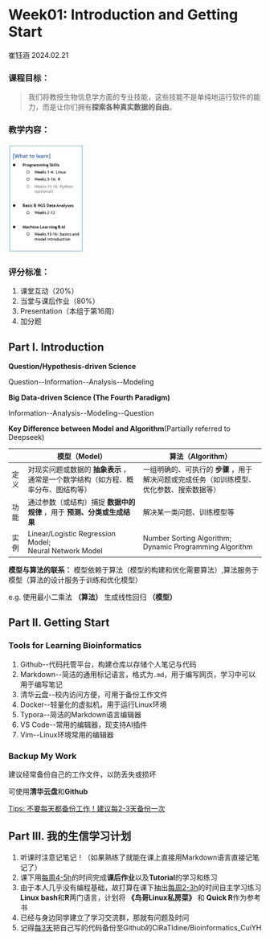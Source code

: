 # Week01: Introduction and Getting Start

崔钰涵 2024.02.21

### 课程目标：

> 我们将教授生物信息学方面的专业技能，这些技能不是单纯地运行软件的能力，而是让你们拥有**探索各种真实数据的自由**。

### 教学内容：

<img src="https://raw.githubusercontent.com/ClRaTldine/Pictures/main/屏幕截图 2025-02-23 110429.png" alt="屏幕截图 2025-02-23 110429" style="zoom:50%;" />

### 评分标准：

1. 课堂互动（20%）
2. 当堂与课后作业（80%）
3. Presentation（本组于第16周）
4. 加分题

## Part I. Introduction

**Question/Hypothesis-driven Science**

Question--Information--Analysis--Modeling

**Big Data-driven Science (The Fourth Paradigm)**

Information--Analysis--Modeling--Question

**Key Difference between Model and Algorithm**(Partially referred to Deepseek)

|      | 模型（Model）                                                | 算法（Algorithm）                                            |
| ---- | ------------------------------------------------------------ | ------------------------------------------------------------ |
| 定义 | 对现实问题或数据的 **抽象表示** ，通常是一个数学结构（如方程、概率分布、图结构等） | 一组明确的、可执行的 **步骤** ，用于解决问题或完成任务（如训练模型、优化参数、搜索数据等） |
| 功能 | 通过参数（或结构）捕捉 **数据中的规律** ，用于 **预测、分类或生成结果**  | 解决某一类问题、训练模型等                                   |
| 实例 | Linear/Logistic Regression Model; <br />Neural Network Model | Number Sorting Algorithm; <br />Dynamic Programming Algorithm |

**模型与算法的联系：** 模型依赖于算法（模型的构建和优化需要算法）,算法服务于模型（算法的设计服务于训练和优化模型）

e.g. 使用最小二乘法 **（算法）** 生成线性回归 **（模型）**

## Part II. Getting Start

### Tools for Learning Bioinformatics

1. Github--代码托管平台，构建仓库以存储个人笔记与代码
2. Markdown--简洁的通用标记语言，格式为``.md``，用于编写网页，学习中可以用于编写笔记
3. 清华云盘--校内访问方便，可用于备份工作文件
4. Docker--轻量化的虚拟机，用于运行Linux环境
5. Typora--简洁的Markdown语言编辑器
6. VS Code--常用的编辑器，现支持AI插件
7. Vim--Linux环境常用的编辑器

### Backup My Work

建议经常备份自己的工作文件，以防丢失或损坏

可使用**清华云盘**和**Github**

<ins>Tips: 不要每天都备份工作！建议每2-3天备份一次</ins>

## Part III. 我的生信学习计划

1. 听课时注意记笔记！（如果熟练了就能在课上直接用Markdown语言直接记笔记了）
2. 课下用<ins>每周4-5h</ins>的时间完成**课后作业**以及**Tutorial**的学习和练习
3. 由于本人几乎没有编程基础，故打算在课下抽出<ins>每周2-3h</ins>的时间自主学习练习**Linux bash**和**R**两门语言，计划将 **《鸟哥Linux私房菜》** 和 **Quick R**作为参考书
4. 已经与身边同学建立了学习交流群，那就有问题及时问
5. 记得<ins>每3天</ins>把自己写的代码备份至Github的ClRaTldine/Bioinformatics_CuiYH

